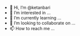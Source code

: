 - 👋 Hi, I’m @ketanbari
- 👀 I’m interested in ...
- 🌱 I’m currently learning ...
- 💞️ I’m looking to collaborate on ...
- 📫 How to reach me ...

<!---
ketanbari/ketanbari is a ✨ special ✨ repository because its `README.md` (this file) appears on your GitHub profile.
You can click the Preview link to take a look at your changes.
--->
